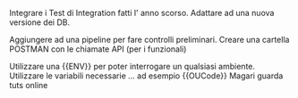 
Integrare i Test di Integration fatti l' anno scorso.
Adattare ad una nuova versione dei DB.

Aggiungere ad una pipeline per fare controlli preliminari.
Creare una cartella POSTMAN con le chiamate API (per i funzionali)

Utilizzare una {{ENV}} per poter interrogare un qualsiasi ambiente.
Utilizzare le variabili necessarie ... ad esempio {{OUCode}}
Magari guarda tuts online 
